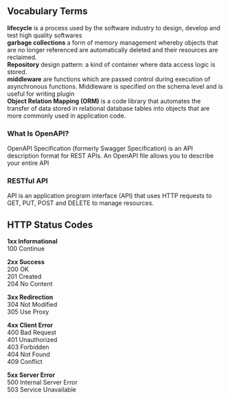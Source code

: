 ## Vocabulary Terms

**lifecycle**  is a process used by the software industry to design, develop and test high quality softwares
<br/>
**garbage collections** a form of memory management whereby objects that are no longer referenced are automatically deleted and their resources are reclaimed.
<br/>
**Repository** design pattern: a kind of container where data access logic is stored.
<br/>
**middleware** are functions which are passed control during execution of asynchronous functions. Middleware is specified on the schema level and is useful for writing plugin
<br/>
**Object Relation Mapping (ORM)**
 is a code library that automates the transfer of data stored in relational database tables into objects that are more commonly used in application code.

###  What Is OpenAPI?

 OpenAPI Specification (formerly Swagger Specification) is an API description format for REST APIs. An OpenAPI file allows you to describe your entire API

### RESTful API
API is an application program interface (API) that uses HTTP requests to GET, PUT, POST and DELETE to manage resources.

## HTTP Status Codes

**1xx Informational**
<br/>
100 Continue

**2xx Success**  
200 OK
<br/>
201 Created
<br/>
204 No Content

**3xx Redirection**
<br/>
304 Not Modified
<br/>
305 Use Proxy

**4xx Client Error**
<br/>
400 Bad Request
<br/>
401 Unauthorized
<br/>
403 Forbidden
<br/>
404 Not Found
<br/>
409 Conflict
<br/>

**5xx Server Error**
<br/>
500 Internal Server Error
<br/>
503 Service Unavailable
